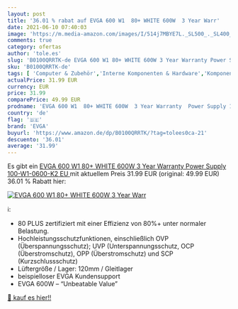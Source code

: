 ```yaml
---
layout: post
title: '36.01 % rabat auf EVGA 600 W1  80+ WHITE 600W  3 Year Warr'
date: 2021-06-10 07:40:03
image: 'https://m.media-amazon.com/images/I/514j7MBYE7L._SL500_._SL400_.jpg'
comments: true
category: ofertas
author: 'tole.es'
slug: 'B0100QRRTK-de EVGA 600 W1 80+ WHITE 600W 3 Year Warranty Power Supply...'
sku: 'B0100QRRTK-de'
tags: [ 'Computer & Zubehör','Interne Komponenten & Hardware','Komponenten & Ersatzteile','PC-Netzteile','evga', ]
actualPrice: 31.99 EUR
currency: EUR
price: 31.99
comparePrice: 49.99 EUR
prodname: 'EVGA 600 W1  80+ WHITE 600W  3 Year Warranty  Power Supply 100-W1-0600-K2  EU '
country: 'de'
flag: '🇩🇪'
brand: 'EVGA'
buyurl: 'https://www.amazon.de/dp/B0100QRRTK/?tag=tolees0ca-21'
descuento: '36.01'
average: '31.99'
---
```


Es gibt ein [EVGA 600 W1  80+ WHITE 600W  3 Year Warranty  Power Supply 100-W1-0600-K2  EU ](https://www.amazon.de/dp/B0100QRRTK/?tag=tolees0ca-21) mit aktuellem Preis 31.99 EUR (original: 49.99 EUR) 36.01 % Rabatt hier:

[![EVGA 600 W1  80+ WHITE 600W  3 Year Warr](https://m.media-amazon.com/images/I/514j7MBYE7L._SL500_._SL400_.jpg)](https://www.amazon.de/dp/B0100QRRTK/?tag=tolees0ca-21)

ℹ️:

- 80 PLUS zertifiziert mit einer Effizienz von 80%+ unter normaler Belastung.
- Hochleistungsschutzfunktionen, einschließlich OVP (Überspannungsschutz); UVP (Unterspannungsschutz, OCP (Überstromschutz), OPP (Überstromschutz) und SCP (Kurzschlussschutz)
- Lüftergröße / Lager: 120mm / Gleitlager
- beispielloser EVGA Kundensupport
- EVGA 600W – “Unbeatable Value”

[🛒 kauf es hier!!](https://www.amazon.de/dp/B0100QRRTK/?tag=tolees0ca-21)
